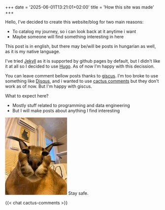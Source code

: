 +++
date = '2025-06-01T13:21:01+02:00'
title = 'How this site was made'
+++

Hello, I've decided to create this website/blog for two main reasons:
- To catalog my journey, so i can look back at it anytime i want
- Maybe someone will find something interesting in here

This post is in english, but there may be/will be posts in hungarian as well, as it is my native language.

I've tried [Jekyll](https://jekyllrb.com/) as it is supported by github pages by default, but I didn't like it at all so I decided to use [Hugo](https://gohugo.io/). As of now I'm happy with this decission.

You can leave comment bellow posts thanks to [giscus](https://giscus.app/). I'm too broke to use something like [Disqus](https://disqus.com/pricing/), and i wanted to use [cactus comments](https://cactus.chat/) but they don't work as of now.
But I'm happy with giscus.

What to expect here?
- Mostly stuff related to programming and data engineering
- But I will make posts about anything I find interesting

![floppa](img/floppa)
Stay safe. 

{{< chat cactus-comments >}}
